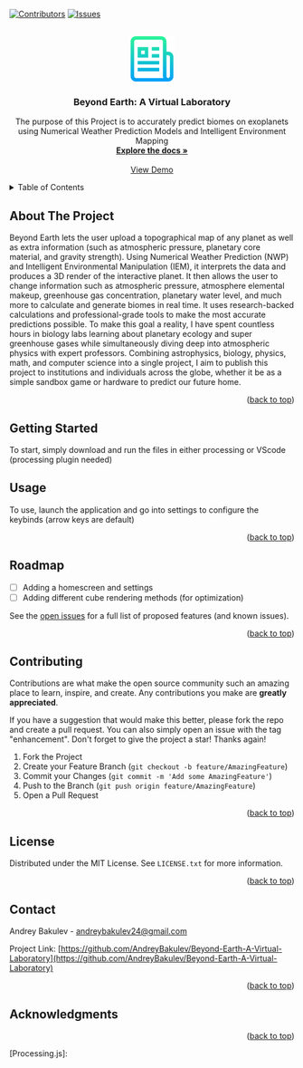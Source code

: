 <!-- Improved compatibility of back to top link: See: https://github.com/othneildrew/Best-README-Template/pull/73 -->
<a name="Beyond Earth: A Virtual Laboratory"></a>
<!--
*** Thanks for checking out the Best-README-Template. If you have a suggestion
*** that would make this better, please fork the repo and create a pull request
*** or simply open an issue with the tag "enhancement".
*** Don't forget to give the project a star!
*** Thanks again! Now go create something AMAZING! :D
-->



<!-- PROJECT SHIELDS -->
<!--
*** I'm using markdown "reference style" links for readability.
*** Reference links are enclosed in brackets [ ] instead of parentheses ( ).
*** See the bottom of this document for the declaration of the reference variables
*** for contributors-url, forks-url, etc. This is an optional, concise syntax you may use.
*** https://www.markdownguide.org/basic-syntax/#reference-style-links
-->
[![Contributors][contributors-shield]][contributors-url]
[![Issues][issues-shield]][issues-url]



<!-- PROJECT LOGO -->
<br />
<div align="center">
  <a href="https://github.com/AndreyBakulev/Beyond-Earth-A-Virtual-Laboratory">
    <img src="Images/logo.png" alt="Logo" width="80" height="80">
  </a>

<h3 align="center">Beyond Earth: A Virtual Laboratory</h3>

  <p align="center">
    The purpose of this Project is to accurately predict biomes on exoplanets using Numerical Weather Prediction Models and Intelligent Environment Mapping
    <br />
    <a href="https://github.com/AndreyBakulev/Beyond-Earth-A-Virtual-Laboratory"><strong>Explore the docs »</strong></a>
    <br />
    <br />
    <a href="https://github.com/AndreyBakulev/Beyond-Earth-A-Virtual-Laboratory">View Demo</a>
  </p>
</div>



<!-- TABLE OF CONTENTS -->
<details>
  <summary>Table of Contents</summary>
  <ol>
    <li>
      <a href="#about-the-project">About The Project</a>
      <ul>
      </ul>
    </li>
    <li>
      <a href="#getting-started">Getting Started</a>
      <ul>
        <li><a href="#prerequisites">Prerequisites</a></li>
        <li><a href="#installation">Installation</a></li>
      </ul>
    </li>
    <li><a href="#usage">Usage</a></li>
    <li><a href="#roadmap">Roadmap</a></li>
    <li><a href="#contributing">Contributing</a></li>
    <li><a href="#license">License</a></li>
    <li><a href="#contact">Contact</a></li>
    <li><a href="#acknowledgments">Acknowledgments</a></li>
  </ol>
</details>



<!-- ABOUT THE PROJECT -->
## About The Project
Beyond Earth lets the user upload a topographical map of any planet as well as extra information (such as atmospheric pressure, planetary core material, and gravity strength). Using Numerical Weather Prediction (NWP) and Intelligent Environmental Manipulation (IEM), it interprets the data and produces a 3D render of the interactive planet. It then allows the user to change information such as atmospheric pressure, atmosphere elemental makeup, greenhouse gas concentration, planetary water level, and much more to calculate and generate biomes in real time. It uses research-backed calculations and professional-grade tools to make the most accurate predictions possible. To make this goal a reality, I have spent countless hours in biology labs learning about planetary ecology and super greenhouse gases while simultaneously diving deep into atmospheric physics with expert professors. Combining astrophysics, biology, physics, math, and computer science into a single project, I aim to publish this project to institutions and individuals across the globe, whether it be as a simple sandbox game or hardware to predict our future home.

<p align="right">(<a href="#readme-top">back to top</a>)</p>



<!-- GETTING STARTED -->
## Getting Started

To start, simply download and run the files in either processing or VScode (processing plugin needed)

<!-- USAGE EXAMPLES -->
## Usage

To use, launch the application and go into  settings to configure the keybinds (arrow keys are default)


<p align="right">(<a href="#readme-top">back to top</a>)</p>



<!-- ROADMAP -->
## Roadmap

- [ ] Adding a homescreen and settings
- [ ] Adding different cube rendering methods (for optimization)

See the [open issues](https://github.com/AndreyBakulev/Beyond-Earth-A-Virtual-Laboratory/issues) for a full list of proposed features (and known issues).

<p align="right">(<a href="#readme-top">back to top</a>)</p>



<!-- CONTRIBUTING -->
## Contributing

Contributions are what make the open source community such an amazing place to learn, inspire, and create. Any contributions you make are **greatly appreciated**.

If you have a suggestion that would make this better, please fork the repo and create a pull request. You can also simply open an issue with the tag "enhancement".
Don't forget to give the project a star! Thanks again!

1. Fork the Project
2. Create your Feature Branch (`git checkout -b feature/AmazingFeature`)
3. Commit your Changes (`git commit -m 'Add some AmazingFeature'`)
4. Push to the Branch (`git push origin feature/AmazingFeature`)
5. Open a Pull Request

<p align="right">(<a href="#readme-top">back to top</a>)</p>



<!-- LICENSE -->
## License

Distributed under the MIT License. See `LICENSE.txt` for more information.

<p align="right">(<a href="#readme-top">back to top</a>)</p>



<!-- CONTACT -->
## Contact

Andrey Bakulev - andreybakulev24@gmail.com

Project Link: [https://github.com/AndreyBakulev/Beyond-Earth-A-Virtual-Laboratory](https://github.com/AndreyBakulev/Beyond-Earth-A-Virtual-Laboratory)

<p align="right">(<a href="#readme-top">back to top</a>)</p>



<!-- ACKNOWLEDGMENTS -->
## Acknowledgments


<p align="right">(<a href="#readme-top">back to top</a>)</p>



<!-- MARKDOWN LINKS & IMAGES -->
<!-- https://www.markdownguide.org/basic-syntax/#reference-style-links -->
[contributors-shield]: https://img.shields.io/github/contributors/AndreyBakulev/Beyond-Earth-A-Virtual-Laboratory.svg?style=for-the-badge
[contributors-url]: https://github.com/AndreyBakulev/Beyond-Earth-A-Virtual-Laboratory/graphs/contributors
[forks-shield]: https://img.shields.io/github/forks/AndreyBakulev/Beyond-Earth-A-Virtual-Laboratory.svg?style=for-the-badge
[forks-url]: https://github.com/AndreyBakulev/Beyond-Earth-A-Virtual-Laboratory/network/members
[stars-shield]: https://img.shields.io/github/stars/AndreyBakulev/Beyond-Earth-A-Virtual-Laboratory.svg?style=for-the-badge
[stars-url]: https://github.com/AndreyBakulev/Beyond-Earth-A-Virtual-Laboratory/stargazers
[issues-shield]: https://img.shields.io/github/issues/AndreyBakulev/Beyond-Earth-A-Virtual-Laboratory.svg?style=for-the-badge
[issues-url]: https://github.com/AndreyBakulev/Beyond-Earth-A-Virtual-Laboratory/issues
[license-shield]: https://img.shields.io/github/license/AndreyBakulev/Beyond-Earth-A-Virtual-Laboratory.svg?style=for-the-badge
[license-url]: https://github.com/AndreyBakulev/Beyond-Earth-A-Virtual-Laboratory/blob/master/LICENSE.txt
[linkedin-shield]: https://img.shields.io/badge/-LinkedIn-black.svg?style=for-the-badge&logo=linkedin&colorB=555
[linkedin-url]: https://linkedin.com/in/linkedin_username
[product-screenshot]: images/screenshot.png
[Next.js]: https://img.shields.io/badge/next.js-000000?style=for-the-badge&logo=nextdotjs&logoColor=white
[Next-url]: https://nextjs.org/
[React.js]: https://img.shields.io/badge/React-20232A?style=for-the-badge&logo=react&logoColor=61DAFB
[React-url]: https://reactjs.org/
[Vue.js]: https://img.shields.io/badge/Vue.js-35495E?style=for-the-badge&logo=vuedotjs&logoColor=4FC08D
[Vue-url]: https://vuejs.org/
[Angular.io]: https://img.shields.io/badge/Angular-DD0031?style=for-the-badge&logo=angular&logoColor=white
[Angular-url]: https://angular.io/
[Svelte.dev]: https://img.shields.io/badge/Svelte-4A4A55?style=for-the-badge&logo=svelte&logoColor=FF3E00
[Svelte-url]: https://svelte.dev/
[Laravel.com]: https://img.shields.io/badge/Laravel-FF2D20?style=for-the-badge&logo=laravel&logoColor=white
[Laravel-url]: https://laravel.com
[Bootstrap.com]: https://img.shields.io/badge/Bootstrap-563D7C?style=for-the-badge&logo=bootstrap&logoColor=white
[Bootstrap-url]: https://getbootstrap.com
[JQuery.com]: https://img.shields.io/badge/jQuery-0769AD?style=for-the-badge&logo=jquery&logoColor=white
[JQuery-url]: https://jquery.com 
[Processing-url]: https://processing.org/
[Processing.js]: 


